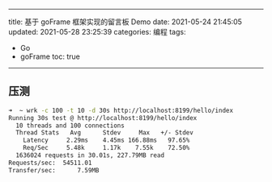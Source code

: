 ----
title: 基于 goFrame 框架实现的留言板 Demo
date: 2021-05-24 21:45:05
updated: 2021-05-28 23:25:39
categories: 编程
tags: 
- Go
- goFrame
toc: true
----



## 压测

```bash
➜  ~ wrk -c 100 -t 10 -d 30s http://localhost:8199/hello/index
Running 30s test @ http://localhost:8199/hello/index
  10 threads and 100 connections
  Thread Stats   Avg      Stdev     Max   +/- Stdev
    Latency     2.29ms    4.45ms 166.88ms   97.65%
    Req/Sec     5.48k     1.17k    7.55k    72.50%
  1636024 requests in 30.01s, 227.79MB read
Requests/sec:  54511.01
Transfer/sec:      7.59MB
```
